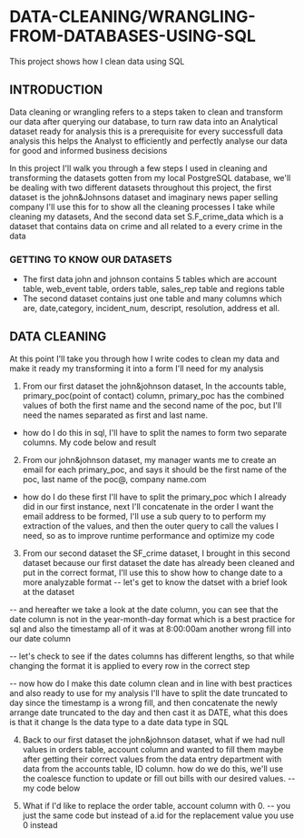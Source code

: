# DATA-CLEANING/WRANGLING-FROM-DATABASES-USING-SQL
This project shows how I clean data using SQL 

## INTRODUCTION 
Data cleaning or wrangling refers to a steps taken to clean and transform our data after querying our database, to turn raw data into an Analytical dataset ready for analysis this is a prerequisite for every successfull data analysis
this helps the Analyst to efficiently and perfectly analyse our data for good and informed business decisions 

In this project I'll walk you through a few steps I used in cleaning and transforming the datasets gotten from my local PostgreSQL database, we'll be dealing with two different datasets throughout this project, the first dataset is the john&Johnsons dataset and imaginary news paper selling company I'll use this for to show all the cleaning 
processes I take while cleaning my datasets, And the second data set S.F_crime_data which is a dataset that contains data on crime and all related to a every crime in the data 
 
### GETTING TO KNOW OUR DATASETS 
- The first data john and johnson contains 5 tables which are account table, web_event table, orders table, sales_rep table and regions table 
- The second dataset contains just one table and many columns which are, date,category, incident_num, descript, resolution, address et all. 

## DATA CLEANING 
At this point I'll take you through how I write codes to clean my data and make it ready my transforming it into a form I'll need for my analysis 
 
1. From our first dataset the john&johnson dataset, In the accounts table, primary_poc(point of contact) column, primary_poc has the combined values of both the first name and the second name of the poc, but I'll need the names separated as first and last name. 
- how do I do this in sql, I'll have to split the names to form two separate columns. My code below and result 

2. From our john&johnson dataset, my manager wants me to create an email for each primary_poc, and says it should be the first name of the poc, last name of the poc@, company name.com 
- how do I do these first I'll have to split the primary_poc which I already did in our first instance, next I'll concatenate in the order I want the email address to be formed, I'll use a sub query to to perform my extraction of the values, and then the outer query to call the values I need, so as to improve runtime performance and optimize my code 

3. From our second dataset the SF_crime dataset, I brought in this second dataset because our first dataset the date has already been cleaned and put in the correct format, I'll use this to show how to change date to a more analyzable format 
-- let's get to know the datset with a brief look at the dataset

-- and hereafter we take a look at the date column, you can see that the date column is not in the year-month-day format which is a best practice for sql and also the timestamp all of it was at 8:00:00am another wrong fill into our date column

-- let's check to see if the dates columns has different lengths, so that while changing the format it is applied to every row in the correct step

-- now how do I make this date column clean and in line with best practices and also ready to use for my analysis I'll have to split the date truncated to day since the timestamp is a wrong fill, and then concatenate the newly arrange date truncated to the day and then cast it as DATE, what this does is that it change ls the data type to a date data type in SQL 

4. Back to our first dataset the john&johnson dataset, what if we had null values in orders table, account column and wanted to fill them maybe after getting their correct values from the data entry department with data from the accounts table, ID column. how do we do this, we'll use the coalesce function to update or fill out bills with our desired values.
-- my code below 

5. What if I'd like to replace the order table, account column with 0. 
-- you just the same code but instead of a.id for the replacement value you use 0 instead

